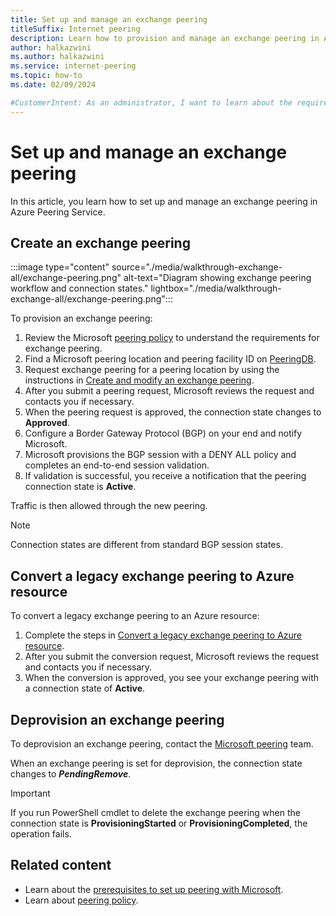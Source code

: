 ```yaml
---
title: Set up and manage an exchange peering
titleSuffix: Internet peering
description: Learn how to provision and manage an exchange peering in Azure Peering Service.
author: halkazwini
ms.author: halkazwini
ms.service: internet-peering
ms.topic: how-to
ms.date: 02/09/2024

#CustomerIntent: As an administrator, I want to learn about the requirements to create an exchange peering in Azure Peering Service, so I can provision and manage exchange peerings.
---
```


# Set up and manage an exchange peering

In this article, you learn how to set up and manage an exchange peering in Azure Peering Service.

## Create an exchange peering

:::image type="content" source="./media/walkthrough-exchange-all/exchange-peering.png" alt-text="Diagram showing exchange peering workflow and connection states." lightbox="./media/walkthrough-exchange-all/exchange-peering.png":::

To provision an exchange peering:

1. Review the Microsoft [peering policy](policy.md) to understand the requirements for exchange peering.
1. Find a Microsoft peering location and peering facility ID on [PeeringDB](https://www.peeringdb.com/net/694).
1. Request exchange peering for a peering location by using the instructions in [Create and modify an exchange peering](howto-exchange-portal.md).
1. After you submit a peering request, Microsoft reviews the request and contacts you if necessary.
1. When the peering request is approved, the connection state changes to **Approved**.
1. Configure a Border Gateway Protocol (BGP) on your end and notify Microsoft.
1. Microsoft provisions the BGP session with a DENY ALL policy and completes an end-to-end session validation.
1. If validation is successful, you receive a notification that the peering connection state is **Active**.

Traffic is then allowed through the new peering.

> [!NOTE]
> Connection states are different from standard BGP session states.

## Convert a legacy exchange peering to Azure resource

To convert a legacy exchange peering to an Azure resource:

1. Complete the steps in [Convert a legacy exchange peering to Azure resource](howto-legacy-exchange-portal.md).
1. After you submit the conversion request, Microsoft reviews the request and contacts you if necessary.
1. When the conversion is approved, you see your exchange peering with a connection state of **Active**.

## Deprovision an exchange peering

To deprovision an exchange peering, contact the [Microsoft peering](mailto:peering@microsoft.com) team.

When an exchange peering is set for deprovision, the connection state changes to ***PendingRemove***.

> [!IMPORTANT]
> If you run PowerShell cmdlet to delete the exchange peering when the connection state is **ProvisioningStarted** or **ProvisioningCompleted**, the operation fails.

## Related content

- Learn about the [prerequisites to set up peering with Microsoft](prerequisites.md).
- Learn about [peering policy](policy.md).
